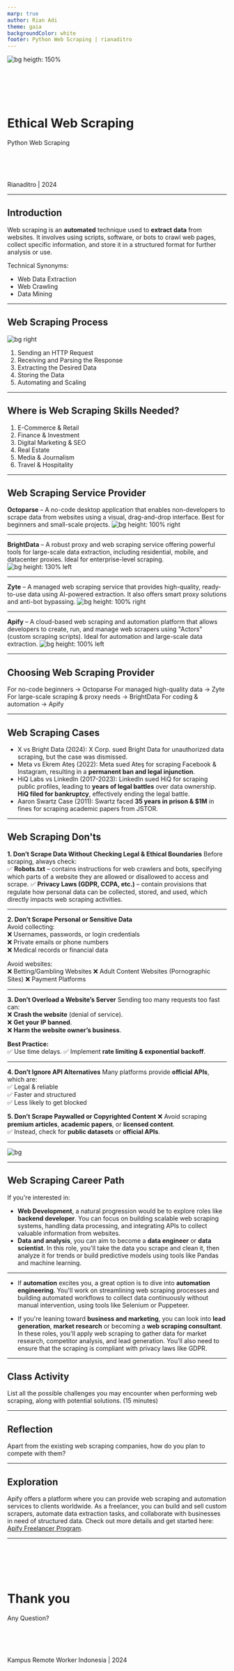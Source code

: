 ```yaml
---
marp: true
author: Rian Adi
theme: gaia
backgroundColor: white
footer: Python Web Scraping | rianaditro
---
```

![bg heigth: 150%](images/bg_slides.jpg)
<!-- _color: White-->
<!-- _paginate: skip -->
<br>
<br>
<br>
<br>

# Ethical Web Scraping
Python Web Scraping
<!-- <br> -->
<br>
<br>
<br>

Rianaditro | 2024

---
<!-- paginate: true -->
## Introduction
Web scraping is an **automated** technique used to **extract data** from websites. It involves using scripts, software, or bots to crawl web pages, collect specific information, and store it in a structured format for further analysis or use.

Technical Synonyms:
- Web Data Extraction
- Web Crawling
- Data Mining

---
## Web Scraping Process
![bg right](images/process.png)
1. Sending an HTTP Request
2. Receiving and Parsing the Response
3. Extracting the Desired Data
4. Storing the Data
5. Automating and Scaling

---

## Where is Web Scraping Skills Needed?
1. E-Commerce & Retail
2. Finance & Investment 
3. Digital Marketing & SEO 
4. Real Estate
5. Media & Journalism
6. Travel & Hospitality

---

## Web Scraping Service Provider
**Octoparse** – A no-code desktop application that enables non-developers to scrape data from websites using a visual, drag-and-drop interface. Best for beginners and small-scale projects.
![bg height: 100% right](images/octoparse.png)

---

**BrightData** – A robust proxy and web scraping service offering powerful tools for large-scale data extraction, including residential, mobile, and datacenter proxies. Ideal for enterprise-level scraping.
![bg height: 130% left](images/brightdata.png)

---

**Zyte** – A managed web scraping service that provides high-quality, ready-to-use data using AI-powered extraction. It also offers smart proxy solutions and anti-bot bypassing.
![bg height: 100% right](images/zyte.png)

---

**Apify** – A cloud-based web scraping and automation platform that allows developers to create, run, and manage web scrapers using "Actors" (custom scraping scripts). Ideal for automation and large-scale data extraction.
![bg height: 100% left](images/apify.png)

---
## Choosing Web Scraping Provider
For no-code beginners → Octoparse
For managed high-quality data → Zyte
For large-scale scraping & proxy needs → BrightData
For coding & automation → Apify

---
## Web Scraping Cases
- X vs Bright Data (2024): X Corp. sued Bright Data for unauthorized data scraping, but the case was dismissed.
- Meta vs Ekrem Ateş (2022): Meta sued Ateş for scraping Facebook & Instagram, resulting in a **permanent ban and legal injunction**.
- HiQ Labs vs LinkedIn (2017-2023): LinkedIn sued HiQ for scraping public profiles, leading to **years of legal battles** over data ownership. **HiQ filed for bankruptcy**, effectively ending the legal battle.
- Aaron Swartz Case (2011): Swartz faced **35 years in prison & $1M** in fines for scraping academic papers from JSTOR.

---
## Web Scraping Don'ts
**1. Don’t Scrape Data Without Checking Legal & Ethical Boundaries** 
Before scraping, always check:  
✅ **Robots.txt** – contains instructions for web crawlers and bots, specifying which parts of a website they are allowed or disallowed to access and scrape.
✅ **Privacy Laws (GDPR, CCPA, etc.)** –  contain provisions that regulate how personal data can be collected, stored, and used, which directly impacts web scraping activities.

---

**2. Don’t Scrape Personal or Sensitive Data**  
Avoid collecting:  
❌ Usernames, passwords, or login credentials  
❌ Private emails or phone numbers  
❌ Medical records or financial data

Avoid websites:  
❌ Betting/Gambling Websites
❌ Adult Content Websites (Pornographic Sites)
❌ Payment Platforms

---
**3. Don’t Overload a Website’s Server**
Sending too many requests too fast can:  
❌ **Crash the website** (denial of service).  
❌ **Get your IP banned**.  
❌ **Harm the website owner’s business**.  

**Best Practice:**  
✅ Use time delays.
✅ Implement **rate limiting & exponential backoff**.  

---
**4. Don’t Ignore API Alternatives**
Many platforms provide **official APIs**, which are:  
✅ Legal & reliable  
✅ Faster and structured  
✅ Less likely to get blocked

**5. Don’t Scrape Paywalled or Copyrighted Content**
❌ Avoid scraping **premium articles**, **academic papers**, or **licensed content**.  
✅ Instead, check for **public datasets** or **official APIs**.  

---
![bg](images/meme.png)

---
## Web Scraping Career Path
If you're interested in:
- **Web Development**, a natural progression would be to explore roles like **backend developer**. You can focus on building scalable web scraping systems, handling data processing, and integrating APIs to collect valuable information from websites.
- **Data and analysis**, you can aim to become a **data engineer** or **data scientist**. In this role, you'll take the data you scrape and clean it, then analyze it for trends or build predictive models using tools like Pandas and machine learning.

---

- If **automation** excites you, a great option is to dive into **automation engineering**. You'll work on streamlining web scraping processes and building automated workflows to collect data continuously without manual intervention, using tools like Selenium or Puppeteer.

- If you're leaning toward **business and marketing**, you can look into **lead generation**, **market research** or becoming a **web scraping consultant**. In these roles, you'll apply web scraping to gather data for market research, competitor analysis, and lead generation. You’ll also need to ensure that the scraping is compliant with privacy laws like GDPR.

---
## Class Activity
List all the possible challenges you may encounter when performing web scraping, along with potential solutions. (15 minutes)

---
## Reflection
Apart from the existing web scraping companies, how do you plan to compete with them?

---
## Exploration
Apify offers a platform where you can provide web scraping and automation services to clients worldwide. As a freelancer, you can build and sell custom scrapers, automate data extraction tasks, and collaborate with businesses in need of structured data. Check out more details and get started here: [Apify Freelancer Program](https://apify.com/partners/freelancers).

---
<!-- _backgroundColor: grey -->
<!-- _color: white -->
<!-- _paginate: false -->
<br>
<br>
<br>
<br>

# Thank you
Any Question?
<!-- <br> -->
<br>
<br>
<br>

Kampus Remote Worker Indonesia | 2024

